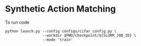 # Synthetic Action Matching

To run code 
```
python launch.py --config configs/cifar_config.py \
                 --workdir $PWD/checkpoint/${SLURM_JOB_ID} \
                 --mode 'train'
````
